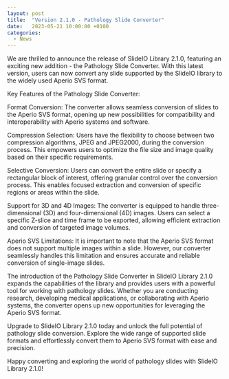 ```yaml
---
layout: post
title:  "Version 2.1.0 - Pathology Slide Converter"
date:   2023-05-21 10:00:00 +0100
categories: 
  - News
---
```

We are thrilled to announce the release of SlideIO Library 2.1.0, featuring an exciting new addition - the Pathology Slide Converter. With this latest version, users can now convert any slide supported by the SlideIO library to the widely used Aperio SVS format.
<!--more-->
Key Features of the Pathology Slide Converter:

Format Conversion: The converter allows seamless conversion of slides to the Aperio SVS format, opening up new possibilities for compatibility and interoperability with Aperio systems and software.

Compression Selection: Users have the flexibility to choose between two compression algorithms, JPEG and JPEG2000, during the conversion process. This empowers users to optimize the file size and image quality based on their specific requirements.

Selective Conversion: Users can convert the entire slide or specify a rectangular block of interest, offering granular control over the conversion process. This enables focused extraction and conversion of specific regions or areas within the slide.

Support for 3D and 4D Images: The converter is equipped to handle three-dimensional (3D) and four-dimensional (4D) images. Users can select a specific Z-slice and time frame to be exported, allowing efficient extraction and conversion of targeted image volumes.

Aperio SVS Limitations: It is important to note that the Aperio SVS format does not support multiple images within a slide. However, our converter seamlessly handles this limitation and ensures accurate and reliable conversion of single-image slides.

The introduction of the Pathology Slide Converter in SlideIO Library 2.1.0 expands the capabilities of the library and provides users with a powerful tool for working with pathology slides. Whether you are conducting research, developing medical applications, or collaborating with Aperio systems, the converter opens up new opportunities for leveraging the Aperio SVS format.

Upgrade to SlideIO Library 2.1.0 today and unlock the full potential of pathology slide conversion. Explore the wide range of supported slide formats and effortlessly convert them to Aperio SVS format with ease and precision.

Happy converting and exploring the world of pathology slides with SlideIO Library 2.1.0!
